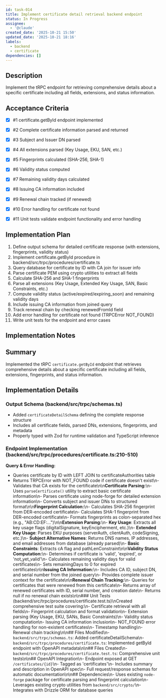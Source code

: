 ```yaml
---
id: task-014
title: Implement certificate detail retrieval backend endpoint
status: In Progress
assignee:
  - '@claude'
created_date: '2025-10-21 15:50'
updated_date: '2025-10-21 18:16'
labels:
  - backend
  - certificate
dependencies: []
---
```


## Description

<!-- SECTION:DESCRIPTION:BEGIN -->
Implement the tRPC endpoint for retrieving comprehensive details about a specific certificate including all fields, extensions, and status information.
<!-- SECTION:DESCRIPTION:END -->

## Acceptance Criteria
<!-- AC:BEGIN -->
- [x] #1 certificate.getById endpoint implemented
- [x] #2 Complete certificate information parsed and returned
- [x] #3 Subject and Issuer DN parsed
- [x] #4 All extensions parsed (Key Usage, EKU, SAN, etc.)
- [x] #5 Fingerprints calculated (SHA-256, SHA-1)
- [x] #6 Validity status computed
- [x] #7 Remaining validity days calculated
- [x] #8 Issuing CA information included
- [x] #9 Renewal chain tracked (if renewed)
- [x] #10 Error handling for certificate not found

- [x] #11 Unit tests validate endpoint functionality and error handling
<!-- AC:END -->

## Implementation Plan

<!-- SECTION:PLAN:BEGIN -->
1. Define output schema for detailed certificate response (with extensions, fingerprints, validity status)
2. Implement certificate.getById procedure in backend/src/trpc/procedures/certificate.ts
3. Query database for certificate by ID with CA join for issuer info
4. Parse certificate PEM using crypto utilities to extract all fields
5. Calculate SHA-256 and SHA-1 fingerprints
6. Parse all extensions (Key Usage, Extended Key Usage, SAN, Basic Constraints, etc.)
7. Compute validity status (active/expired/expiring_soon) and remaining validity days
8. Include issuing CA information from joined query
9. Track renewal chain by checking renewedFromId field
10. Add error handling for certificate not found (TRPCError NOT_FOUND)
11. Write unit tests for the endpoint and error cases
<!-- SECTION:PLAN:END -->

## Implementation Notes

<!-- SECTION:NOTES:BEGIN -->
## Summary

Implemented the tRPC `certificate.getById` endpoint that retrieves comprehensive details about a specific certificate including all fields, extensions, fingerprints, and status information.

## Implementation Details

### Output Schema (backend/src/trpc/schemas.ts)
- Added `certificateDetailSchema` defining the complete response structure
- Includes all certificate fields, parsed DNs, extensions, fingerprints, and metadata
- Properly typed with Zod for runtime validation and TypeScript inference

### Endpoint Implementation (backend/src/trpc/procedures/certificate.ts:210-510)

**Query & Error Handling:**
- Queries certificate by ID with LEFT JOIN to certificateAuthorities table
- Returns TRPCError with NOT_FOUND code if certificate doesn't exist\n- Validates that CA exists for the certificate\n\n**Certificate Parsing:**\n- Uses `parseCertificate()` utility to extract basic certificate information\n- Parses certificate using node-forge for detailed extension information\n- Converts subject and issuer DNs to structured format\n\n**Fingerprint Calculation:**\n- Calculates SHA-256 fingerprint from DER-encoded certificate\n- Calculates SHA-1 fingerprint from DER-encoded certificate\n- Formats fingerprints as colon-separated hex (e.g., \"AB:CD:EF:...\")\n\n**Extension Parsing:**\n- **Key Usage**: Extracts all key usage flags (digitalSignature, keyEncipherment, etc.)\n- **Extended Key Usage**: Parses EKU purposes (serverAuth, clientAuth, codeSigning, etc.)\n- **Subject Alternative Names**: Returns DNS names, IP addresses, and email addresses from database (already parsed)\n- **Basic Constraints**: Extracts cA flag and pathLenConstraint\n\n**Validity Status Computation:**\n- Determines if certificate is 'valid', 'expired', or 'not_yet_valid'\n- Calculates remaining validity days for valid certificates\n- Sets remainingDays to 0 for expired certificates\n\n**Issuing CA Information:**\n- Includes CA ID, subject DN, and serial number from the joined query\n- Provides complete issuer context for the certificate\n\n**Renewal Chain Tracking:**\n- Queries for certificates that were renewed from this certificate\n- Returns array of renewed certificates with ID, serial number, and creation date\n- Returns null if no renewal chain exists\n\n### Unit Tests (backend/src/trpc/procedures/certificate.test.ts)\nCreated comprehensive test suite covering:\n- Certificate retrieval with all fields\n- Fingerprint calculation and format validation\n- Extension parsing (Key Usage, EKU, SANs, Basic Constraints)\n- Validity status computation\n- Issuing CA information inclusion\n- NOT_FOUND error handling for non-existent certificates\n- Timestamp handling\n- Renewal chain tracking\n\n## Files Modified\n- `backend/src/trpc/schemas.ts`: Added certificateDetailSchema\n- `backend/src/trpc/procedures/certificate.ts`: Implemented getById endpoint with OpenAPI metadata\n\n## Files Created\n- `backend/src/trpc/procedures/certificate.test.ts`: Comprehensive unit tests\n\n## OpenAPI Integration\n- Endpoint exposed at GET `/certificates/{id}`\n- Tagged as 'certificates'\n- Includes summary and description in OpenAPI spec\n- Full request/response schemas for automatic documentation\n\n## Dependencies\n- Uses existing `node-forge` package for certificate parsing and fingerprint calculation\n- Leverages existing crypto utilities from `backend/src/crypto/`\n- Integrates with Drizzle ORM for database queries
<!-- SECTION:NOTES:END -->
